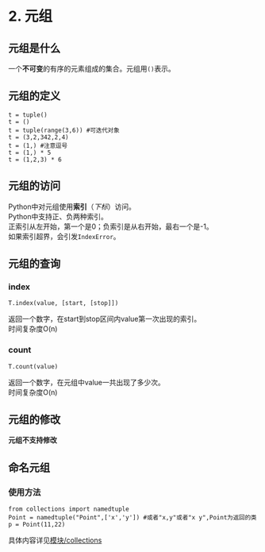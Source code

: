 # 2. 元组

## 元组是什么

一个**不可变**的有序的元素组成的集合。元组用`()`表示。

## 元组的定义

```text
t = tuple()
t = ()
t = tuple(range(3,6)) #可迭代对象
t = (3,2,342,2,4)
t = (1,) #注意逗号
t = (1,) * 5
t = (1,2,3) * 6
```

## 元组的访问

Python中对元组使用**索引**（_下标_）访问。  
Python中支持正、负两种索引。  
正索引从左开始，第一个是0；负索引是从右开始，最右一个是-1。  
如果索引超界，会引发`IndexError`。

## 元组的查询

### index

```text
T.index(value, [start, [stop]])
```

返回一个数字，在start到stop区间内value第一次出现的索引。  
时间复杂度O\(n\)

### count

```text
T.count(value)
```

返回一个数字，在元组中value一共出现了多少次。  
时间复杂度O\(n\)

## 元组的修改

**元组不支持修改**

## 命名元组

### 使用方法

```text
from collections import namedtuple
Point = namedtuple("Point",['x','y']) #或者"x,y"或者"x y",Point为返回的类
p = Point(11,22)
```

具体内容详见[模块/collections](https://github.com/yaoyao1128/StudyPython/tree/5883e8832502a2033957a2a6d0e1a0741554659a/2.-nei-zhi-shu-ju-jie-gou/模块/README.md)

